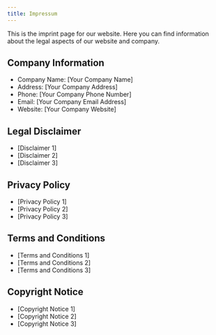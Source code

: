```yaml
---
title: Impressum
---
```


This is the imprint page for our website. Here you can find information about the legal aspects of our website and company.

## Company Information

- Company Name: [Your Company Name]
- Address: [Your Company Address]
- Phone: [Your Company Phone Number]
- Email: [Your Company Email Address]
- Website: [Your Company Website]

## Legal Disclaimer

- [Disclaimer 1]
- [Disclaimer 2]
- [Disclaimer 3]

## Privacy Policy

- [Privacy Policy 1]
- [Privacy Policy 2]
- [Privacy Policy 3]

## Terms and Conditions

- [Terms and Conditions 1]
- [Terms and Conditions 2]
- [Terms and Conditions 3]

## Copyright Notice

- [Copyright Notice 1]
- [Copyright Notice 2]
- [Copyright Notice 3]
